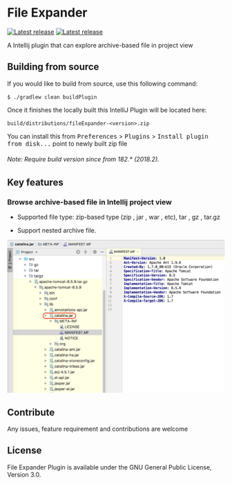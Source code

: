 # File Expander
[![Latest release](https://img.shields.io/jetbrains/plugin/v/11940.svg?colorB=blue&label=File%20Expander&style=popout)](https://plugins.jetbrains.com/plugin/11940-file-expander)
[![Latest release](https://img.shields.io/jetbrains/plugin/d/11940-file-expander.svg?color=brightgreen&label=Downloads&style=popout)](https://plugins.jetbrains.com/plugin/11940-file-expander)

A Intellij plugin that can explore archive-based file in project view

## Building from source
If you would like to build from source, use this following command:

```
$ ./gradlew clean buildPlugin
```

Once it finishes the locally built this IntelliJ Plugin will be located here:

```
build/distributions/fileExpander-<version>.zip
```

You can install this from <kbd>Preferences</kbd> > <kbd>Plugins</kbd> > <kbd>Install plugin from disk...</kbd> point to newly built zip file

###### Note: Require build version since from 182.* (2018.2).

## Key features

### Browse archive-based file in Intellij project view

* Supported file type: zip-based type (zip , jar , war , etc), tar , gz , tar.gz

* Support nested archive file.

<img src="https://raw.githubusercontent.com/Camork/file-expander-plugin/master/screenshots/screenshot.png" width="650">

## Contribute

Any issues, feature requirement and contributions are welcome

## License

File Expander Plugin is available under the GNU General Public License, Version 3.0.
